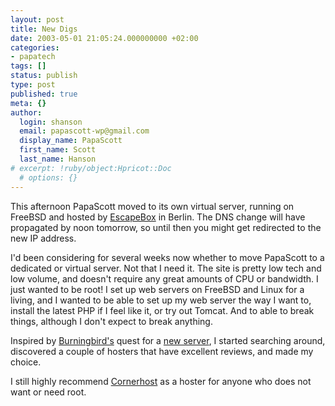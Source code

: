 ```yaml
---
layout: post
title: New Digs
date: 2003-05-01 21:05:24.000000000 +02:00
categories:
- papatech
tags: []
status: publish
type: post
published: true
meta: {}
author:
  login: shanson
  email: papascott-wp@gmail.com
  display_name: PapaScott
  first_name: Scott
  last_name: Hanson
# excerpt: !ruby/object:Hpricot::Doc
  # options: {}
---
```

<p>This afternoon PapaScott moved to its own virtual server, running on FreeBSD and hosted by <a href="http://www.escapebox.net">EscapeBox</a> in Berlin. The DNS change will have propagated by noon tomorrow, so until then you might get redirected to the new IP address. </p>
<p>I'd been considering for several weeks now whether to move PapaScott to a dedicated or virtual server. Not that I need it. The site is pretty low tech and low volume, and doesn't require any great amounts of CPU or bandwidth. I just wanted to be root! I set up web servers on FreeBSD and Linux for a living, and I wanted to be able to set up my web server the way I want to, install the latest PHP if I feel like it, or try out Tomcat. And to able to break things, although I don't expect to break anything.</p>
<p>Inspired by <a href="http://weblog.burningbird.net/fires/001126.htm">Burningbird's</a> <a hef="http://weblog.burningbird.net/fires/001131.htm">quest</a> for a <a href="http://weblog.burningbird.net/fires/001138.htm">new server</a>, I started searching around, discovered a couple of hosters that have excellent reviews, and made my choice.</p>
<p>I still highly recommend <a href="http://www.cornerhost.com">Cornerhost</a> as a hoster for anyone who does not want or need root.</p>
